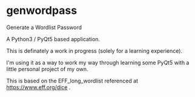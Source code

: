 # genwordpass
Generate a Wordlist Password

A Python3 / PyQt5 based application.

This is definately a work in progress (solely for a learning experience).

I'm using it as a way to work my way through learning some PyQt5 with a little personal project of my own.

This is based on the EFF_long_wordlist referenced at https://www.eff.org/dice .  
